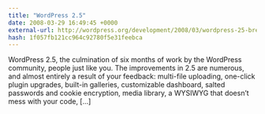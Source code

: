 ```yaml
---
title: "WordPress 2.5"
date: 2008-03-29 16:49:45 +0000
external-url: http://wordpress.org/development/2008/03/wordpress-25-brecker/
hash: 1f057fb121cc964c92780f5e31feebca
---
```


WordPress 2.5, the culmination of six months of work by the WordPress community, people just like you. The improvements in 2.5 are numerous, and almost entirely a result of your feedback: multi-file uploading, one-click plugin upgrades, built-in galleries, customizable dashboard, salted passwords and cookie encryption, media library, a WYSIWYG that doesn’t mess with your code, [...]
